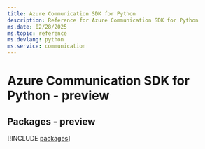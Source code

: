 ```yaml
---
title: Azure Communication SDK for Python
description: Reference for Azure Communication SDK for Python
ms.date: 02/28/2025
ms.topic: reference
ms.devlang: python
ms.service: communication
---
```

# Azure Communication SDK for Python - preview
## Packages - preview
[!INCLUDE [packages](communication-index.md)]